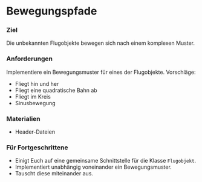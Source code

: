 
# Bewegungspfade

### Ziel

Die unbekannten Flugobjekte bewegen sich nach einem komplexen Muster.

### Anforderungen

Implementiere ein Bewegungsmuster für eines der Flugobjekte. Vorschläge:

* Fliegt hin und her
* Fliegt eine quadratische Bahn ab
* Fliegt im Kreis
* Sinusbewegung

### Materialien

* Header-Dateien

### Für Fortgeschrittene

* Einigt Euch auf eine gemeinsame Schnittstelle für die Klasse `Flugobjekt`.
* Implementiert unabhängig voneinander ein Bewegungsmuster. 
* Tauscht diese miteinander aus.


